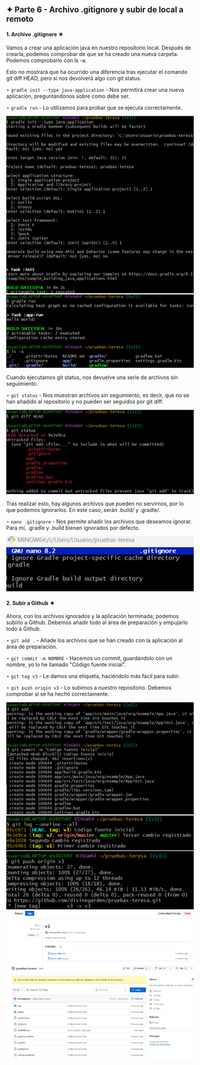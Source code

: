 ## ✦ Parte 6 - Archivo .gitignore y subir de local a remoto
#### 1. Archivo .gitignore ★
Vamos a crear una aplicación java en nuestro repositorio local. Después de crearla, podemos comprobar de que se ha creado una nueva carpeta. Podemos comprobarlo con ls -a.

Esto no mostrará que ha ocurrido una diferencia tras ejecutar el comando git diff HEAD, pero si nos devolverá algo con git status.

⋆ ```gradle init --type java-application``` - Nos permitirá crear una nueva aplicación, preguntándonos sobre como debe ser.

⋆ ```gradle run``` - Lo utilizamos para probar que se ejecuta correctamente.

![imagen1](https://github.com/divinegarden/pruebas-teresa/blob/master/apuntes/imagenesProyecto/p6/1.png)
![imagen2](https://github.com/divinegarden/pruebas-teresa/blob/master/apuntes/imagenesProyecto/p6/2.png)

Cuando ejecutamos git status, nos devuelve una serie de archivos sin seguimiento.

⋆ ```git status``` - Nos muestran archivos sin seguimiento, es decir, que no se han añadido al repositorio y no pueden ser seguidos por git diff.

![imagen3](https://github.com/divinegarden/pruebas-teresa/blob/master/apuntes/imagenesProyecto/p6/3.png)

Tras realizar esto, hay algunos archivos que pueden no servirnos, por lo que podemos ignorarlos. En este caso, serán .build/ y .gradle/.

⋆ ```nano .gitignore``` - Nos permite añadir los archivos que deseamos ignorar. Para mí, .gradle y .build bienen ignorados por defecto.

![imagen4](https://github.com/divinegarden/pruebas-teresa/blob/master/apuntes/imagenesProyecto/p6/4.png)

#### 2. Subir a Github ★
Ahora, con los archivos ignorados y la aplicación terminada; podemos subirlo a Github. Debemos añadir todo al área de preparación y empujarlo todo a Github.

⋆ ```git add .``` - Añade los archivos que se han creado con la aplicación al área de preparación.

⋆ ```git commit -m NOMBRE``` - Hacemos un commit, guardándolo con un nombre, yo lo he llamado "Código fuente inicial".

⋆ ```git tag v3``` - Le damos una etiqueta, haciéndolo más fácil para subir.

⋆ ```git push origin v3``` - Lo subimos a nuestro repositorio. Debemos comprobar si se ha hecho correctamente.

![imagen5](https://github.com/divinegarden/pruebas-teresa/blob/master/apuntes/imagenesProyecto/p6/5.png)
![imagen6](https://github.com/divinegarden/pruebas-teresa/blob/master/apuntes/imagenesProyecto/p6/6.png)
![imagen7](https://github.com/divinegarden/pruebas-teresa/blob/master/apuntes/imagenesProyecto/p6/7.png)
